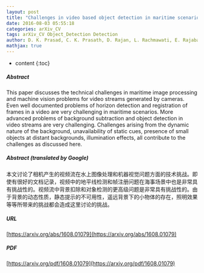 ```yaml
---
layout: post
title: "Challenges in video based object detection in maritime scenario using computer vision"
date: 2016-08-03 05:55:18
categories: arXiv_CV
tags: arXiv_CV Object_Detection Detection
author: D. K. Prasad, C. K. Prasath, D. Rajan, L. Rachmawati, E. Rajabaly, C. Quek
mathjax: true
---
```


* content
{:toc}

##### Abstract
This paper discusses the technical challenges in maritime image processing and machine vision problems for video streams generated by cameras. Even well documented problems of horizon detection and registration of frames in a video are very challenging in maritime scenarios. More advanced problems of background subtraction and object detection in video streams are very challenging. Challenges arising from the dynamic nature of the background, unavailability of static cues, presence of small objects at distant backgrounds, illumination effects, all contribute to the challenges as discussed here.

##### Abstract (translated by Google)
本文讨论了相机产生的视频流在水上图像处理和机器视觉问题方面的技术挑战。即使有很好的文档记录，视频中的地平线检测和帧注册问题在海事场景中也是非常具有挑战性的。视频流中背景扣除和对象检测的更高级问题是非常具有挑战性的。由于背景的动态性质，静态提示的不可用性，遥远背景下的小物体的存在，照明效果等等所带来的挑战都会造成这里讨论的挑战。

##### URL
[https://arxiv.org/abs/1608.01079](https://arxiv.org/abs/1608.01079)

##### PDF
[https://arxiv.org/pdf/1608.01079](https://arxiv.org/pdf/1608.01079)

